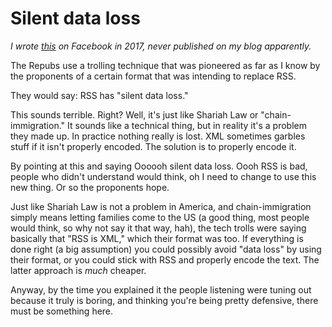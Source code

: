 # Silent data loss
<i>I wrote <a href="https://www.facebook.com/dave.winer.12/posts/666805586860183">this</a> on Facebook in 2017, never published on my blog apparently.</i>

The Repubs use a trolling technique that was pioneered as far as I know by the proponents of a certain format that was intending to replace RSS.

They would say: RSS has "silent data loss."

This sounds terrible. Right? Well, it's just like Shariah Law or "chain-immigration." It sounds like a technical thing, but in reality it's a problem they made up. In practice nothing really is lost. XML sometimes garbles stuff if it isn't properly encoded. The solution is to properly encode it.

By pointing at this and saying Oooooh silent data loss. Oooh RSS is bad, people who didn't understand would think, oh I need to change to use this new thing. Or so the proponents hope.

Just like Shariah Law is not a problem in America, and chain-immigration simply means letting families come to the US (a good thing, most people would think, so why not say it that way, hah), the tech trolls were saying basically that "RSS is XML," which their format was too. If everything is done right (a big assumption) you could possibly avoid "data loss" by using their format, or you could stick with RSS and properly encode the text. The latter approach is <i>much</i> cheaper.

Anyway, by the time you explained it the people listening were tuning out because it truly is boring, and thinking you're being pretty defensive, there must be something here.

